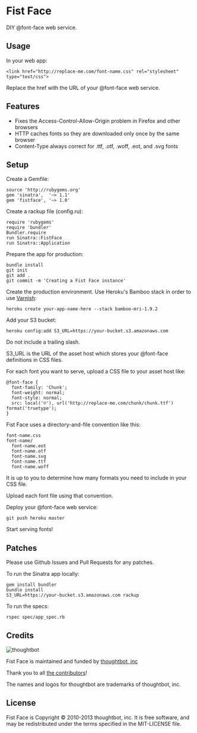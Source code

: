 Fist Face
=========

DIY @font-face web service.

Usage
-----

In your web app:

    <link href="http://replace-me.com/font-name.css" rel="stylesheet" type="text/css">

Replace the href with the URL of your @font-face web service.

Features
--------

* Fixes the Access-Control-Allow-Origin problem in Firefox and other browsers
* HTTP caches fonts so they are downloaded only once by the same browser
* Content-Type always correct for .ttf, .otf, .woff, .eot, and .svg fonts

Setup
-----

Create a Gemfile:

    source 'http://rubygems.org'
    gem 'sinatra',  '~> 1.1'
    gem 'fistface', '~> 1.0'

Create a rackup file (config.ru):

    require 'rubygems'
    require 'bundler'
    Bundler.require
    run Sinatra::FistFace
    run Sinatra::Application

Prepare the app for production:

    bundle install
    git init
    git add .
    git commit -m 'Creating a Fist Face instance'

Create the production environment. Use Heroku's Bamboo stack in order to use
[Varnish](https://devcenter.heroku.com/articles/http-caching):

    heroku create your-app-name-here --stack bamboo-mri-1.9.2

Add your S3 bucket:

    heroku config:add S3_URL=https://your-bucket.s3.amazonaws.com

Do not include a trailing slash.

S3_URL is the URL of the asset host which stores your @font-face definitions in CSS files.

For each font you want to serve, upload a CSS file to your asset host like:

    @font-face {
      font-family: 'Chunk';
      font-weight: normal;
      font-style: normal;
      src: local('☺'), url('http://replace-me.com/chunk/chunk.ttf') format('truetype');
    }

Fist Face uses a directory-and-file convention like this:

    font-name.css
    font-name/
      font-name.eot
      font-name.otf
      font-name.svg
      font-name.ttf
      font-name.woff

It is up to you to determine how many formats you need to include in your CSS file.

Upload each font file using that convention.

Deploy your @font-face web service:

    git push heroku master

Start serving fonts!

Patches
-------

Please use Github Issues and Pull Requests for any patches.

To run the Sinatra app locally:

    gem install bundler
    bundle install
    S3_URL=https://your-bucket.s3.amazonaws.com rackup

To run the specs:

    rspec spec/app_spec.rb

Credits
-------

![thoughtbot](http://thoughtbot.com/images/tm/logo.png)

Fist Face is maintained and funded by [thoughtbot, inc](http://thoughtbot.com/community)

Thank you to all [the contributors](https://github.com/thoughtbot/fistface/contributors)!

The names and logos for thoughtbot are trademarks of thoughtbot, inc.

License
-------

Fist Face is Copyright © 2010-2013 thoughtbot, inc. It is free software, and may be redistributed under the terms specified in the MIT-LICENSE file.
